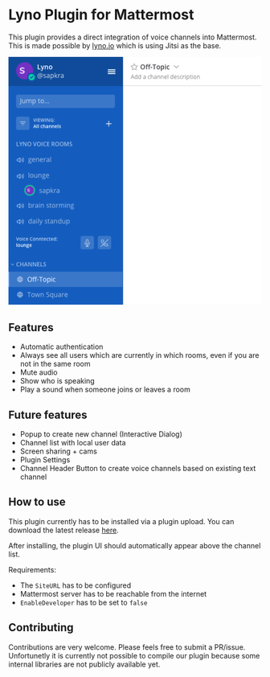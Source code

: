 # Lyno Plugin for Mattermost

This plugin provides a direct integration of voice channels into Mattermost.
This is made possible by [lyno.io](https://lyno.io) which is using Jitsi as the base.

![screenshot](screenshot.png)

## Features

- Automatic authentication
- Always see all users which are currently in which rooms, even if you are not in the same room
- Mute audio
- Show who is speaking
- Play a sound when someone joins or leaves a room

## Future features
- Popup to create new channel (Interactive Dialog)
- Channel list with local user data
- Screen sharing + cams
- Plugin Settings
- Channel Header Button to create voice channels based on existing text channel

## How to use

This plugin currently has to be installed via a plugin upload. You can download the latest release [here](https://github.com/lynoapp/mattermost-plugin-lyno/releases).

After installing, the plugin UI should automatically appear above the channel list.

Requirements:
- The `SiteURL` has to be configured
- Mattermost server has to be reachable from the internet
- `EnableDeveloper` has to be set to `false`

## Contributing

Contributions are very welcome. Please feels free to submit a PR/issue.
Unfortunetly it is currently not possible to compile our plugin because some internal libraries are not publicly available yet.
